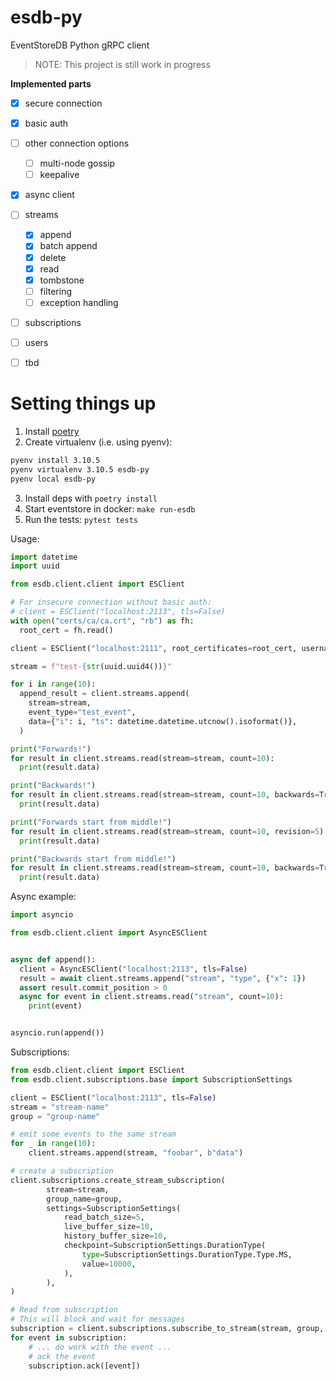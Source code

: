 # esdb-py

EventStoreDB Python gRPC client
> NOTE: This project is still work in progress

**Implemented parts**
- [x] secure connection
- [x] basic auth
- [ ] other connection options
  - [ ] multi-node gossip
  - [ ] keepalive
- [x] async client
- [ ] streams
  - [x] append
  - [x] batch append
  - [x] delete
  - [x] read
  - [x] tombstone
  - [ ] filtering
  - [ ] exception handling
- [ ] subscriptions
- [ ] users
- [ ] tbd


# Setting things up
1. Install [poetry](https://python-poetry.org/docs/#installation)
2. Create virtualenv (i.e. using pyenv):
```sh
pyenv install 3.10.5
pyenv virtualenv 3.10.5 esdb-py
pyenv local esdb-py
```
3. Install deps with `poetry install`
4. Start eventstore in docker: `make run-esdb`
5. Run the tests: `pytest tests`

Usage:

```py
import datetime
import uuid

from esdb.client.client import ESClient

# For insecure connection without basic auth:
# client = ESClient("localhost:2113", tls=False)
with open("certs/ca/ca.crt", "rb") as fh:
  root_cert = fh.read()

client = ESClient("localhost:2111", root_certificates=root_cert, username="admin", password="changeit")

stream = f"test-{str(uuid.uuid4())}"

for i in range(10):
  append_result = client.streams.append(
    stream=stream,
    event_type="test_event",
    data={"i": i, "ts": datetime.datetime.utcnow().isoformat()},
  )

print("Forwards!")
for result in client.streams.read(stream=stream, count=10):
  print(result.data)

print("Backwards!")
for result in client.streams.read(stream=stream, count=10, backwards=True):
  print(result.data)

print("Forwards start from middle!")
for result in client.streams.read(stream=stream, count=10, revision=5):
  print(result.data)

print("Backwards start from middle!")
for result in client.streams.read(stream=stream, count=10, backwards=True, revision=5):
  print(result.data)
```

Async example:

```py
import asyncio

from esdb.client.client import AsyncESClient


async def append():
  client = AsyncESClient("localhost:2113", tls=False)
  result = await client.streams.append("stream", "type", {"x": 1})
  assert result.commit_position > 0
  async for event in client.streams.read("stream", count=10):
    print(event)


asyncio.run(append())
```

Subscriptions:
```py
from esdb.client.client import ESClient
from esdb.client.subscriptions.base import SubscriptionSettings

client = ESClient("localhost:2113", tls=False)
stream = "stream-name"
group = "group-name"

# emit some events to the same stream
for _ in range(10):
    client.streams.append(stream, "foobar", b"data")

# create a subscription
client.subscriptions.create_stream_subscription(
        stream=stream,
        group_name=group,
        settings=SubscriptionSettings(
            read_batch_size=5,
            live_buffer_size=10,
            history_buffer_size=10,
            checkpoint=SubscriptionSettings.DurationType(
                type=SubscriptionSettings.DurationType.Type.MS,
                value=10000,
            ),
        ),
)

# Read from subscription
# This will block and wait for messages
subscription = client.subscriptions.subscribe_to_stream(stream, group, buffer_size=10)
for event in subscription:
    # ... do work with the event ...
    # ack the event
    subscription.ack([event])
```